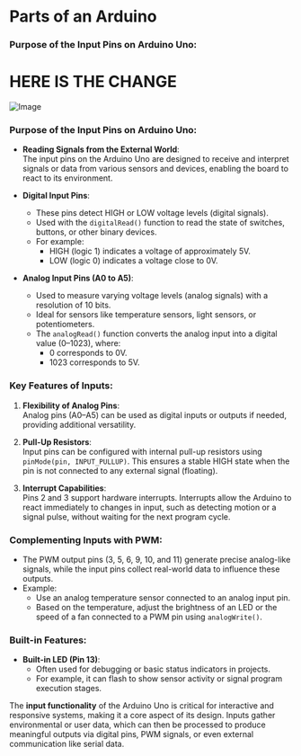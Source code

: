 # Parts of an Arduino 
### Purpose of the Input Pins on Arduino Uno:
# HERE IS THE CHANGE

![Image](https://github.com/user-attachments/assets/8c2238d8-153f-4f50-ae5e-3409b35c5fff)

### Purpose of the Input Pins on Arduino Uno:

- **Reading Signals from the External World**:  
    The input pins on the Arduino Uno are designed to receive and interpret signals or data from various sensors and devices, enabling the board to react to its environment.
    
- **Digital Input Pins**:
    
    - These pins detect HIGH or LOW voltage levels (digital signals).
    - Used with the `digitalRead()` function to read the state of switches, buttons, or other binary devices.
    - For example:
        - HIGH (logic 1) indicates a voltage of approximately 5V.
        - LOW (logic 0) indicates a voltage close to 0V.
- **Analog Input Pins (A0 to A5)**:
    
    - Used to measure varying voltage levels (analog signals) with a resolution of 10 bits.
    - Ideal for sensors like temperature sensors, light sensors, or potentiometers.
    - The `analogRead()` function converts the analog input into a digital value (0–1023), where:
        - 0 corresponds to 0V.
        - 1023 corresponds to 5V.

### Key Features of Inputs:

1. **Flexibility of Analog Pins**:  
    Analog pins (A0–A5) can be used as digital inputs or outputs if needed, providing additional versatility.
    
2. **Pull-Up Resistors**:  
    Input pins can be configured with internal pull-up resistors using `pinMode(pin, INPUT_PULLUP)`. This ensures a stable HIGH state when the pin is not connected to any external signal (floating).
    
3. **Interrupt Capabilities**:  
    Pins 2 and 3 support hardware interrupts. Interrupts allow the Arduino to react immediately to changes in input, such as detecting motion or a signal pulse, without waiting for the next program cycle.
    

### Complementing Inputs with PWM:

- The PWM output pins (3, 5, 6, 9, 10, and 11) generate precise analog-like signals, while the input pins collect real-world data to influence these outputs.
- Example:
    - Use an analog temperature sensor connected to an analog input pin.
    - Based on the temperature, adjust the brightness of an LED or the speed of a fan connected to a PWM pin using `analogWrite()`.

### Built-in Features:

- **Built-in LED (Pin 13)**:
    - Often used for debugging or basic status indicators in projects.
    - For example, it can flash to show sensor activity or signal program execution stages.

The **input functionality** of the Arduino Uno is critical for interactive and responsive systems, making it a core aspect of its design. Inputs gather environmental or user data, which can then be processed to produce meaningful outputs via digital pins, PWM signals, or even external communication like serial data.

